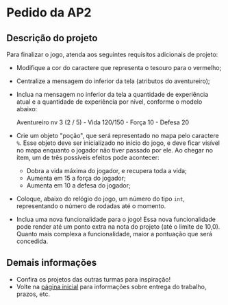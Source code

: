 # Pedido da AP2

## Descrição do projeto

Para finalizar o jogo, atenda aos seguintes requisitos adicionais de projeto:

- Modifique a cor do caractere que representa o tesouro para o vermelho;
- Centralize a mensagem do inferior da tela (atributos do aventureiro);
- Inclua na mensagem no inferior da tela a quantidade de experiência atual e a quantidade de experiência por nível, conforme o modelo abaixo:

    Aventureiro nv 3 (2 / 5) - Vida 120/150 - Força 10 - Defesa 20

- Crie um objeto "poção", que será representado no mapa pelo caractere `%`. Esse objeto deve ser inicializado no início do jogo, e deve ficar visível no mapa enquanto o jogador não tiver passado por ele. Ao chegar no item, um de três possíveis efeitos pode acontecer:
  - Dobra a vida máxima do jogador, e recupera toda a vida;
  - Aumenta em 15 a força do jogador;
  - Aumenta em 10 a defesa do jogador;
- Coloque, abaixo do relógio do jogo, um número do tipo `int`, representando o número de rodadas até o momento.

- Inclua uma nova funcionalidade para o jogo! Essa nova funcionalidade pode render até um ponto extra na nota do projeto (até o limite de 10,0). Quanto mais complexa a funcionalidade, maior a pontuação que será concedida.

## Demais informações

- Confira os projetos das outras turmas para inspiração!
- Volte na [página inicial](/pedido_ap2.md) para informações sobre entrega do trabalho, prazos, etc.
